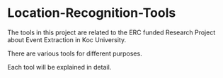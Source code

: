 # Location-Recognition-Tools

The tools in this project are related to the ERC funded Research Project about Event Extraction in Koc University.

There are various tools for different purposes.

Each tool will be explained in detail.

